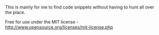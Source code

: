 This is mainly for me to find code snippets without having to hunt all
over the place.

Free for use under the MIT license - <http://www.opensource.org/licenses/mit-license.php>
